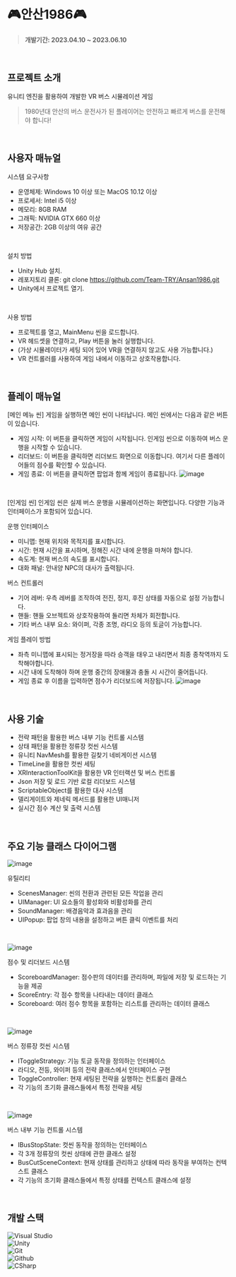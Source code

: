 # 🎮안산1986🎮
> **개발기간: 2023.04.10 ~ 2023.06.10**
</br>

## 프로젝트 소개
유니티 엔진을 활용하여 개발한 VR 버스 시뮬레이션 게임</br>
>1980년대 안산의 버스 운전사가 된 플레이어는 안전하고 빠르게 버스를 운전해야 합니다!
</br>

## 사용자 매뉴얼
시스템 요구사항
- 운영체제: Windows 10 이상 또는 MacOS 10.12 이상
-	프로세서: Intel i5 이상
-	메모리: 8GB RAM
-	그래픽: NVIDIA GTX 660 이상
-	저장공간: 2GB 이상의 여유 공간
</br>

설치 방법
- Unity Hub 설치.
- 레포지토리 클론: git clone https://github.com/Team-TRY/Ansan1986.git
- Unity에서 프로젝트 열기.
</br>

사용 방법
-	프로젝트를 열고, MainMenu 씬을 로드합니다.
-	VR 헤드셋을 연결하고, Play 버튼을 눌러 실행합니다.
-	(가상 시뮬레이터가 세팅 되어 있어 VR을 연결하지 않고도 사용 가능합니다.)
-	VR 컨트롤러를 사용하여 게임 내에서 이동하고 상호작용합니다.
</br>

## 플레이 매뉴얼
[메인 메뉴 씬] 게임을 실행하면 메인 씬이 나타납니다. 메인 씬에서는 다음과 같은 버튼이 있습니다.
-	게임 시작: 이 버튼을 클릭하면 게임이 시작됩니다. 인게임 씬으로 이동하여 버스 운행을 시작할 수 있습니다.
-	리더보드: 이 버튼을 클릭하면 리더보드 화면으로 이동합니다. 여기서 다른 플레이어들의 점수를 확인할 수 있습니다.
-	게임 종료: 이 버튼을 클릭하면 팝업과 함께 게임이 종료됩니다.
![image](https://github.com/Team-TRY/Ansan1986/assets/111439484/1d22bf04-7ad4-487f-abfe-cae226babaf9)

</br>

[인게임 씬] 인게임 씬은 실제 버스 운행을 시뮬레이션하는 화면입니다. 다양한 기능과 인터페이스가 포함되어 있습니다.

운행 인터페이스
- 미니맵: 현재 위치와 목적지를 표시합니다.
- 시간: 현재 시간을 표시하며, 정해진 시간 내에 운행을 마쳐야 합니다.
- 속도계: 현재 버스의 속도를 표시합니다.
- 대화 패널: 안내양 NPC의 대사가 출력됩니다.

버스 컨트롤러
- 기어 레버: 우측 레버를 조작하여 전진, 정지, 후진 상태를 자동으로 설정 가능합니다.
- 핸들: 핸들 오브젝트와 상호작용하여 돌리면 차체가 회전합니다.
- 기타 버스 내부 요소: 와이퍼, 각종 조명, 라디오 등의 토글이 가능합니다.

게임 플레이 방법
- 좌측 미니맵에 표시되는 정거장을 따라 승객을 태우고 내리면서 최종 종착역까지 도착해야합니다.
- 시간 내에 도착해야 하며 운행 중간의 장애물과 충돌 시 시간이 줄어듭니다.
- 게임 종료 후 이름을 입력하면 점수가 리더보드에 저장됩니다.
![image](https://github.com/Team-TRY/Ansan1986/assets/111439484/88447586-4af0-49af-9f39-70e5ac0616de)
</br>

## 사용 기술
- 전략 패턴을 활용한 버스 내부 기능 컨트롤 시스템
- 상태 패턴을 활용한 정류장 컷씬 시스템
- 유니티 NavMesh를 활용한 길찾기 네비게이션 시스템
- TimeLine을 활용한 컷씬 세팅
- XRInteractionToolKit을 활용한 VR 인터랙션 및 버스 컨트롤
- Json 저장 및 로드 기반 로컬 리더보드 시스템
- ScriptableObject를 활용한 대사 시스템
- 델리게이트와 제네릭 메서드를 활용한 UI매니저
- 실시간 점수 계산 및 출력 시스템
</br>

## 주요 기능 클래스 다이어그램

![image](https://github.com/Team-TRY/Ansan1986/assets/111439484/3d24e521-7137-427c-85e3-445ecde1f477)

유틸리티
- ScenesManager: 씬의 전환과 관련된 모든 작업을 관리
- UIManager: UI 요소들의 활성화와 비활성화를 관리
- SoundManager: 배경음악과 효과음을 관리
- UIPopup: 팝업 창의 내용을 설정하고 버튼 클릭 이벤트를 처리
</br>

![image](https://github.com/Team-TRY/Ansan1986/assets/111439484/0519a002-1714-486d-a8b3-eb9a40e1a56e)

점수 및 리더보드 시스템
- ScoreboardManager: 점수판의 데이터를 관리하며, 파일에 저장 및 로드하는 기능을 제공
- ScoreEntry: 각 점수 항목을 나타내는 데이터 클래스
- Scoreboard: 여러 점수 항목을 포함하는 리스트를 관리하는 데이터 클래스
</br>

![image](https://github.com/Team-TRY/Ansan1986/assets/111439484/54f72c2d-fcb0-48eb-8250-eb9aa7bf716c)

버스 정류장 컷씬 시스템
- IToggleStrategy: 기능 토글 동작을 정의하는 인터페이스
- 라디오, 전등, 와이퍼 등의 전략 클래스에서 인터페이스 구현
- ToggleController: 현재 세팅된 전략을 실행하는 컨트롤러 클래스
- 각 기능의 초기화 클래스들에서 특정 전략을 세팅
</br>

![image](https://github.com/Team-TRY/Ansan1986/assets/111439484/584b3b60-ab02-4317-bce6-ac8cb36a4cda)

버스 내부 기능 컨트롤 시스템
- IBusStopState: 컷씬 동작을 정의하는 인터페이스
- 각 3개 정류장의 컷씬 상태에 관한 클래스 설정
- BusCutSceneContext: 현재 상태를 관리하고 상태에 따라 동작을 부여하는 컨텍스트 클래스
- 각 기능의 초기화 클래스들에서 특정 상태를 컨텍스트 클래스에 설정
</br>

## 개발 스택
![Visual Studio](https://img.shields.io/badge/Visual%20Studio-007ACC?style=for-the-badge&logo=Visual%20Studio&logoColor=white)</br>
![Unity](https://img.shields.io/badge/Unity-ffffff?style=for-the-badge&logo=Unity&logoColor=black)</br>
![Git](https://img.shields.io/badge/Git-F05032?style=for-the-badge&logo=Git&logoColor=white)</br>
![Github](https://img.shields.io/badge/GitHub-181717?style=for-the-badge&logo=GitHub&logoColor=white)           
![CSharp](https://img.shields.io/badge/CSharp-8977AD?style=for-the-badge&logo=CSharp&logoColor=white)


 
